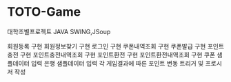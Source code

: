 # TOTO-Game
대학조별프로젝트 JAVA SWING,JSoup

회원등록 구현
회원정보찾기 구현
로그인 구현
쿠폰내역조회 구현
쿠폰발급 구현
포인트충전 구현
포인트충전내역조회 구현
포인트환전 구현
포인트환전내역조회 구현
쿠폰 샘플데이터 입력
은행 샘플데이터 입력
각 게임결과에 따른 포인트 변동
트리거 및 프로시저 작성
